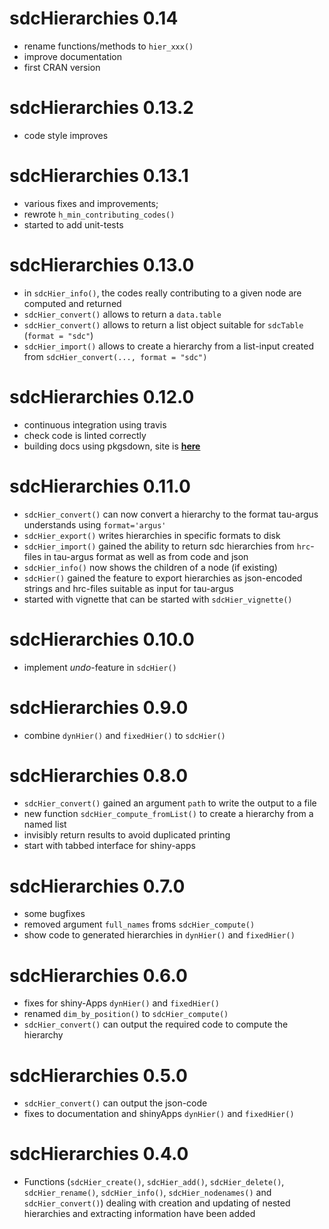 # sdcHierarchies 0.14
- rename functions/methods to `hier_xxx()`
- improve documentation
- first CRAN version

# sdcHierarchies 0.13.2
- code style improves

# sdcHierarchies 0.13.1
- various fixes and improvements; 
- rewrote `h_min_contributing_codes()`
- started to add unit-tests

# sdcHierarchies 0.13.0
- in `sdcHier_info()`, the codes really contributing to a given node are computed and returned 
- `sdcHier_convert()` allows to return a `data.table`
- `sdcHier_convert()` allows to return a list object suitable for `sdcTable` (`format = "sdc"`)
- `sdcHier_import()` allows to create a hierarchy from a list-input created from `sdcHier_convert(..., format = "sdc")`

# sdcHierarchies 0.12.0
- continuous integration using travis
- check code is linted correctly
- building docs using pkgsdown, site is [**here**](https://bernhard-da.github.io/sdcHierarchies)

# sdcHierarchies 0.11.0
- `sdcHier_convert()` can now convert a hierarchy to the format tau-argus understands using `format='argus'`
- `sdcHier_export()` writes hierarchies in specific formats to disk
- `sdcHier_import()` gained the ability to return sdc hierarchies from `hrc`-files in tau-argus format as well as from code and json
- `sdcHier_info()` now shows the children of a node (if existing)
- `sdcHier()` gained the feature to export hierarchies as json-encoded strings and hrc-files suitable as input for tau-argus
- started with vignette that can be started with `sdcHier_vignette()`

# sdcHierarchies 0.10.0
- implement *undo*-feature in `sdcHier()`

# sdcHierarchies 0.9.0
- combine `dynHier()` and `fixedHier()` to `sdcHier()`

# sdcHierarchies 0.8.0
- `sdcHier_convert()` gained an argument `path` to write the output to a file
- new function `sdcHier_compute_fromList()` to create a hierarchy from a named list
- invisibly return results to avoid duplicated printing
- start with tabbed interface for shiny-apps

# sdcHierarchies 0.7.0
- some bugfixes
- removed argument `full_names` froms `sdcHier_compute()`
- show code to generated hierarchies in `dynHier()` and `fixedHier()`

# sdcHierarchies 0.6.0
- fixes for shiny-Apps `dynHier()` and `fixedHier()`
- renamed `dim_by_position()` to `sdcHier_compute()`
- `sdcHier_convert()` can output the required code to compute the hierarchy

# sdcHierarchies 0.5.0
- `sdcHier_convert()` can output the json-code
- fixes to documentation and shinyApps `dynHier()` and `fixedHier()`

# sdcHierarchies 0.4.0
- Functions (`sdcHier_create()`, `sdcHier_add()`, `sdcHier_delete()`, `sdcHier_rename()`, `sdcHier_info()`, `sdcHier_nodenames()` and `sdcHier_convert()`) dealing with creation and updating of nested hierarchies and extracting information have been added

